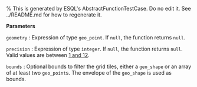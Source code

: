 % This is generated by ESQL's AbstractFunctionTestCase. Do no edit it. See ../README.md for how to regenerate it.

**Parameters**

`geometry`
:   Expression of type `geo_point`. If `null`, the function returns `null`.

`precision`
:   Expression of type `integer`. If `null`, the function returns `null`. Valid values are between [1 and 12](https://en.wikipedia.org/wiki/Geohash).

`bounds`
:   Optional bounds to filter the grid tiles, either a `geo_shape` or an array of at least two `geo_point`s. The envelope of the `geo_shape` is used as bounds.

